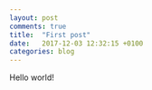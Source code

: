 ```yaml
---
layout: post
comments: true
title:  "First post"
date:   2017-12-03 12:32:15 +0100
categories: blog
---
```


Hello world!

